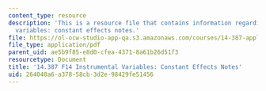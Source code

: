 ```yaml
---
content_type: resource
description: 'This is a resource file that contains information regarding instrumental
  variables: constant effects notes.'
file: https://ol-ocw-studio-app-qa.s3.amazonaws.com/courses/14-387-applied-econometrics-mostly-harmless-big-data-fall-2014/264048a6a37858cb3d2e98429fe51456_MIT14_387F14_Const_effects.pdf
file_type: application/pdf
parent_uid: ae5b9f85-e8d0-cfea-4371-8a61b26d51f3
resourcetype: Document
title: '14.387 F14 Instrumental Variables: Constant Effects Notes'
uid: 264048a6-a378-58cb-3d2e-98429fe51456
---
```

